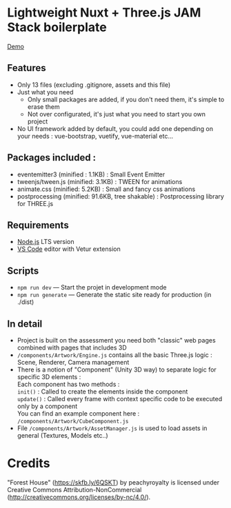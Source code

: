 
# Lightweight Nuxt + Three.js JAM Stack boilerplate

<a href="http://nuxt-threejs-starter-pack.anat.fr/">Demo</a>

## Features
- Only 13 files (excluding .gitignore, assets and this file)
- Just what you need 
    - Only small packages are added, if you don't need them, it's simple to erase them
    - Not over configurated, it's just what you need to start you own project
- No UI framework added by default, you could add one depending on your needs : vue-bootstrap, vuetify, vue-material etc...

## Packages included :  
- eventemitter3 (minified : 1.1KB) : Small Event Emitter
- tweenjs/tween.js (minified: 3.1KB) : TWEEN for animations
- animate.css (minified: 5.2KB) : Small and fancy css animations
- postprocessing (minified: 91.6KB, tree shakable) : Postprocessing library for THREE.js

## Requirements

- [Node.js](https://nodejs.org/) LTS version
- [VS Code](https://code.visualstudio.com/) editor with Vetur extension

## Scripts

- `npm run dev` — Start the projet in development mode
- `npm run generate` — Generate the static site ready for production (in ./dist)

## In detail

- Project is built on the assessment you need both "classic" web pages combined with pages that includes 3D
- `/components/Artwork/Engine.js` contains all the basic Three.js logic : Scene, Renderer, Camera management
- There is a notion of "Component" (Unity 3D way) to separate logic for specific 3D elements :  
Each component has two methods :  
`init()` : Called to create the elements inside the component   
`update()` : Called every frame with context specific code to be executed only by a component   
You can find an example component here : `/components/Artwork/CubeComponent.js`   
- File `/components/Artwork/AssetManager.js` is used to load assets in general (Textures, Models etc..)

# Credits

"Forest House" (https://skfb.ly/6QSKT) by peachyroyalty is licensed under Creative Commons Attribution-NonCommercial (http://creativecommons.org/licenses/by-nc/4.0/).

